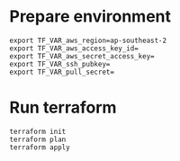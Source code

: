# Prepare environment
```
export TF_VAR_aws_region=ap-southeast-2
export TF_VAR_aws_access_key_id=
export TF_VAR_aws_secret_access_key=
export TF_VAR_ssh_pubkey=
export TF_VAR_pull_secret=
```

# Run terraform
```
terraform init
terraform plan
terraform apply
```